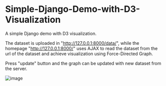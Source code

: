 # Simple-Django-Demo-with-D3-Visualization

A simple Django demo with D3 visualization. 

The dataset is uploaded in "http://127.0.0.1:8000/data/", while the homepage "http://127.0.0.1:8000/" uses AJAX to read the dataset from the url of the dataset and achieve visualization using Force-Directed Graph.

Press "update" button and the graph can be updated with new dataset from the server. 
    
    
![image]()
    
